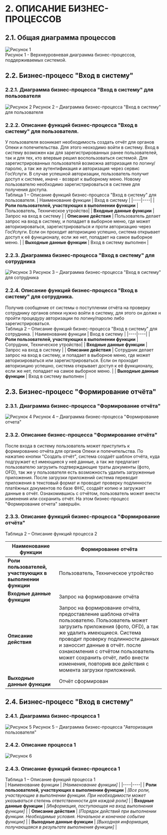 # 2.	ОПИСАНИЕ БИЗНЕС-ПРОЦЕССОВ
## 2.1.	Общая диаграмма процессов
![Рисунок 1](./images/BPMNtop.PNG)  
Рисунок 1 - Верхнеуровневая диаграмма бизнес-процессов, поддерживаемых системой.

## 2.2.	Бизнес-процесс "Вход в систему"
### 2.2.1. Диаграмма бизнес-процесса "Вход в систему" для пользователя
![Рисунок 2](./bpmn1.1.png)
Рисунок 2 – Диаграмма бизнес-процесса "Вход в систему" для пользователя

### 2.2.2.	Описание функций бизнес-процесса "Вход в систему" для пользователя.
У пользователя возникает необходимость создать отчёт для органов Опеки и попечительства. Для этого неоходимо войти в систему. Вход в систему возможен как для зарегистрированных ранее пользователей, так и для тех, кто впервые решил воспользоваться системой. Для зарегистрированных пользователй возможна авторизация по логину/паролю, а так же аутентификация и авторизация через сервис ГосУслуги. В случае успешной авторизации, пользователь получит доступ к системе, иначе - возврат к выборному меню. Новому пользователю необходимо зарегистрироваться в системе для получения доступа.  
Таблица 1 – Описание функций бизнес-процесса "Вход в систему" для пользователя. 
| Наименование функции | Вход в систему |
|----|----|
| **Роли пользователей, участвующих в выполнении функции** | Пользователь, Техническое утройство|
| **Входные данные функции** | Запрос на вход в систему |
| **Описание действия** | Пользователь делает запрос на вход в систему, и попадает в выборное меню, где может авторизироваться, зарегистрироваться и проти авторизацию через ГосУслуги. Если он проходит авторизицию успешно, система открывает доступ к её функционалу, если же нет, попадает на самое выборное меню.    |
| **Выходные данные функции** | Вход в систему выполнен |

### 2.2.3. Диаграмма бизнес-процесса "Вход в систему" для сотрудника
![Рисунок 3](./bpmn1.2.png)
Рисунок 3 – Диаграмма бизнес-процесса "Вход в систему" для сотрудника

### 2.2.4.	Описание функций бизнес-процесса "Вход в систему" для сотрудника.
Получив сообщение от системы о поступлении отчёта на проверку сотруднику органов опеки нужно войти в систему, для этого он долже н пройти процедуру авторизации по логину/паролю либо зарегистрироваться.  
Таблица 2 – Описание функций бизнес-процесса "Вход в систему" для сотрудника. 
| Наименование функции | Вход в систему |
|----|----|
| **Роли пользователей, участвующих в выполнении функции** | Сотрудник, Техническое утройство|
| **Входные данные функции** | Запрос на вход в систему |
| **Описание действия** | Сотрудник делает запрос на вход в систему, и попадает в выборное меню, где может авторизироваться или зарегистрироваться. Если он проходит авторизицию успешно, система открывает доступ к её функционалу, если же нет, попадает на самое выборное меню. |
| **Выходные данные функции** | Вход в систему выполнен |  

## 2.3.	Бизнес-процесс "Формирование отчёта"
### 2.3.1. Диаграмма бизнес-процесса "Формирование отчёта"    
![Рисунок 4](./bpmn1.3.png)
Рисунок 4 – Диаграмма бизнес-процесса "Формирование отчета"

### 2.3.2.	Описание бизнес-процесса "Формирование отчёта"
После входа в систему пользователь может приступить к формированию отчёта для органов Опеки и попечительства. По нажатию кнопки "Создать отчёт", система создаёт шаблон отчёта, куда подгружает e;t имеющиеся у неё данные, а так же предлагает пользователю загрузить подтверждающие траты документы (фото, OFD), так же у пользователя есть возможность удалить загруженные приложения. После загрузки приложений система переводит приложения в текстовый формат и проводит проверку подлинности платёжных документов по базе ФНС, создаёт копию и загружает данные в отчёт. Ознакомившись с отчётом, пользователь может внести изменения или сохранить отчёт. На этом бизнес-процесс "Формирование отчета" завершён.
### 2.3.3.	Описание функций бизнес-процесса "Формирование отчёта"

Таблица 2 – Описание функций процесса 2

| Наименование функции | Формирование отчёта |
|----|----|
| **Роли пользователей, участвующих в выполнении функции** | Пользователь, Техническое утройство |
| **Входные данные функции** | Запрос на формирование отчёта |
| **Описание действия** | Запрос на формирование отчёта, предоставление шаблона отчёта пользователю. Пользователь может загрузить приложения (фото, OFD), а так же удалить имеющиеся. Система проводит проверку подлинности данных и заноссит данные в отчёт. после ознакомления с отчётом пользователь может сохранить отчёт, либо внести изменения, повторив все действия с момента загрузки приложений. |
| **Выходные данные функции** | Отчёт сформирован |


## 2.4.	Бизнес-процесс "Вход в систему"
### 2.4.1. Диаграмма бизнес-процесса 1 



![Рисунок 5](./bpmn1.1.png)
Рисунок 5 – Диаграмма бизнес-процесса "Авторизация пользователя"

### 2.4.2.	Описание процесса 1

![Рисунок 6](./bpmn1.3.png)

### 2.4.3.	Описание функций бизнес-процесса 1

Таблица 1 – Описание функций процесса 1  
| Наименование функции | *[Наименование функции]* |
|----|----|
| **Роли пользователей, участвующих в выполнении функции** | *[Все роли, участвующие в выполнении функции. При необходимости может указываться степень ответственности для каждой роли]* |
| **Входные данные функции** | *[Информация, поступающая на вход выполнения функции]* |
| **Описание действия** | *[Порядок действий при выполнении функции. Необходимые условия. Начальное и конечное событие функции]* |
| **Выходные данные функции** | *[Выходная информация, получающаяся в результате выполнения функции]* |
